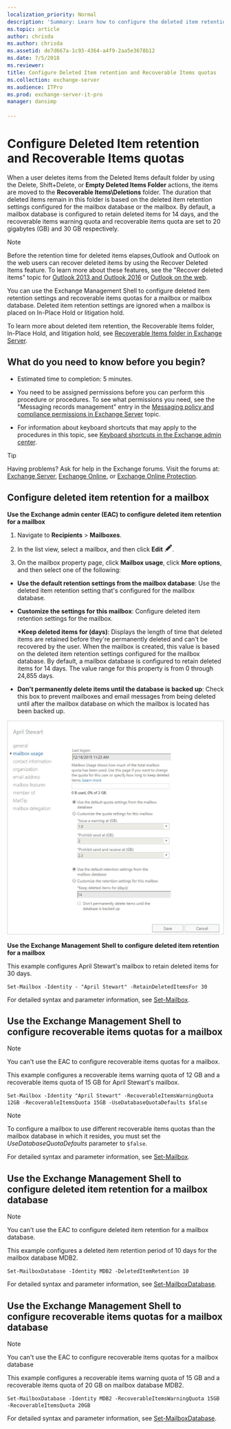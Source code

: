 ```yaml
---
localization_priority: Normal
description: 'Summary: Learn how to configure the deleted item retention period for a mailbox or mailbox database in Exchange Server 2016 or Exchange Server 2019.'
ms.topic: article
author: chrisda
ms.author: chrisda
ms.assetid: de7d667a-1c93-4364-a4f9-2aa5e3678b12
ms.date: 7/5/2018
ms.reviewer: 
title: Configure Deleted Item retention and Recoverable Items quotas
ms.collection: exchange-server
ms.audience: ITPro
ms.prod: exchange-server-it-pro
manager: dansimp

---
```


# Configure Deleted Item retention and Recoverable Items quotas

When a user deletes items from the Deleted Items default folder by using the Delete, Shift+Delete, or **Empty Deleted Items Folder** actions, the items are moved to the **Recoverable Items\Deletions** folder. The duration that deleted items remain in this folder is based on the deleted item retention settings configured for the mailbox database or the mailbox. By default, a mailbox database is configured to retain deleted items for 14 days, and the recoverable items warning quota and recoverable items quota are set to 20 gigabytes (GB) and 30 GB respectively.

> [!NOTE]
> Before the retention time for deleted items elapses,Outlook and Outlook on the web users can recover deleted items by using the Recover Deleted Items feature. To learn more about these features, see the "Recover deleted items" topic for [Outlook 2013 and Outlook 2016](https://go.microsoft.com/fwlink/p/?LinkId=821537) or [Outlook on the web](https://go.microsoft.com/fwlink/p/?linkId=198207).

You can use the Exchange Management Shell to configure deleted item retention settings and recoverable items quotas for a mailbox or mailbox database. Deleted item retention settings are ignored when a mailbox is placed on In-Place Hold or litigation hold.

To learn more about deleted item retention, the Recoverable Items folder, In-Place Hold, and litigation hold, see [Recoverable Items folder in Exchange Server](../../policy-and-compliance/recoverable-items-folder/recoverable-items-folder.md).

## What do you need to know before you begin?

- Estimated time to completion: 5 minutes.

- You need to be assigned permissions before you can perform this procedure or procedures. To see what permissions you need, see the "Messaging records management" entry in the [Messaging policy and compliance permissions in Exchange Server](../../permissions/feature-permissions/policy-and-compliance-permissions.md) topic.

- For information about keyboard shortcuts that may apply to the procedures in this topic, see [Keyboard shortcuts in the Exchange admin center](../../about-documentation/exchange-admin-center-keyboard-shortcuts.md).

> [!TIP]
> Having problems? Ask for help in the Exchange forums. Visit the forums at: [Exchange Server](https://go.microsoft.com/fwlink/p/?linkId=60612), [Exchange Online](https://go.microsoft.com/fwlink/p/?linkId=267542), or [Exchange Online Protection](https://go.microsoft.com/fwlink/p/?linkId=285351).

## Configure deleted item retention for a mailbox

 **Use the Exchange admin center (EAC) to configure deleted item retention for a mailbox**

1. Navigate to **Recipients** \> **Mailboxes**.

2. In the list view, select a mailbox, and then click **Edit** ![Edit icon](../../media/ITPro_EAC_EditIcon.png).

3. On the mailbox property page, click **Mailbox usage**, click **More options**, and then select one of the following:

  - **Use the default retention settings from the mailbox database**: Use the deleted item retention setting that's configured for the mailbox database.

  - **Customize the settings for this mailbox**: Configure deleted item retention settings for the mailbox.

    **\*Keep deleted items for (days)**: Displays the length of time that deleted items are retained before they're permanently deleted and can't be recovered by the user. When the mailbox is created, this value is based on the deleted item retention settings configured for the mailbox database. By default, a mailbox database is configured to retain deleted items for 14 days. The value range for this property is from 0 through 24,855 days.

  - **Don't permanently delete items until the database is backed up**: Check this box to prevent mailboxes and email messages from being deleted until after the mailbox database on which the mailbox is located has been backed up.

![default retention settings](../../media/f91ba717-276d-4b2b-87c4-036b92db1e85.jpg)

 **Use the Exchange Management Shell to configure deleted item retention for a mailbox**

This example configures April Stewart's mailbox to retain deleted items for 30 days.

```
Set-Mailbox -Identity - "April Stewart" -RetainDeletedItemsFor 30
```

For detailed syntax and parameter information, see [Set-Mailbox](http://technet.microsoft.com/library/a0d413b9-d949-4df6-ba96-ac0906dedae2.aspx).

## Use the Exchange Management Shell to configure recoverable items quotas for a mailbox

> [!NOTE]
> You can't use the EAC to configure recoverable items quotas for a mailbox.

This example configures a recoverable items warning quota of 12 GB and a recoverable items quota of 15 GB for April Stewart's mailbox.

```
Set-Mailbox -Identity "April Stewart" -RecoverableItemsWarningQuota 12GB -RecoverableItemsQuota 15GB -UseDatabaseQuotaDefaults $false
```

> [!NOTE]
> To configure a mailbox to use different recoverable items quotas than the mailbox database in which it resides, you must set the _UseDatabaseQuotaDefaults_ parameter to `$false`.

For detailed syntax and parameter information, see [Set-Mailbox](http://technet.microsoft.com/library/a0d413b9-d949-4df6-ba96-ac0906dedae2.aspx).

## Use the Exchange Management Shell to configure deleted item retention for a mailbox database

> [!NOTE]
> You can't use the EAC to configure deleted item retention for a mailbox database.

This example configures a deleted item retention period of 10 days for the mailbox database MDB2.

```
Set-MailboxDatabase -Identity MDB2 -DeletedItemRetention 10
```

For detailed syntax and parameter information, see [Set-MailboxDatabase](http://technet.microsoft.com/library/a01edc66-bc10-4f65-9df4-432cb9e88f58.aspx).

## Use the Exchange Management Shell to configure recoverable items quotas for a mailbox database

> [!NOTE]
> You can't use the EAC to configure recoverable items quotas for a mailbox database

This example configures a recoverable items warning quota of 15 GB and a recoverable items quota of 20 GB on mailbox database MDB2.

```
Set-MailboxDatabase -Identity MDB2 -RecoverableItemsWarningQuota 15GB -RecoverableItemsQuota 20GB
```

For detailed syntax and parameter information, see [Set-MailboxDatabase](http://technet.microsoft.com/library/a01edc66-bc10-4f65-9df4-432cb9e88f58.aspx).



